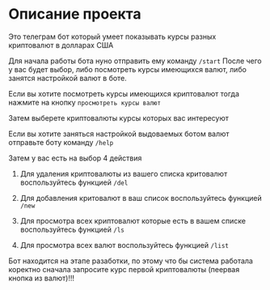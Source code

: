 # Описание проекта

Это телеграм бот который умеет показывать курсы разных криптовалют в долларах США

Для начала работы бота нуно отправить ему команду `/start`
После чего у вас будет выбор, либо посмотреть курсы имеющихся валют, либо
занятся настройкой валют в боте.

Если вы хотите посмотреть курсы имеющихся криптовалют тогда нажмите на кнопку `просмотреть курсы валют`
    

Затем выберете криптовалюты курсы которых вас интересуют

Если вы хотите заняться настройкой выдоваемых ботом валют отправьте боту команду `/help`

Затем у вас есть на выбор 4 действия

1. Для удаления криптовалюты из вашего списка критовалют воспользуйтесь функцией `/del`

2. Для добавления критовалют в ваш список воспользуйтесь функцией `/new`

3. Для просмотра всех криптовалют которые есть в вашем списке воспользуйтесь функцией `/ls`

4. Для просмотра всех валют воспользуйтесь функцией `/list`

Бот находится на этапе разаботки, по этому что бы система работала коректно сначала запросите курс первой криптовалюты 
(пеервая кнопка из валют)!!!
